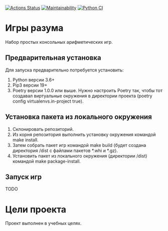 [![Actions Status](https://github.com/yulia-sa/python-project-lvl1/workflows/hexlet-check/badge.svg)](https://github.com/yulia-sa/python-project-lvl1/actions)
[![Maintainability](https://api.codeclimate.com/v1/badges/9041ce594419613b4760/maintainability)](https://codeclimate.com/github/yulia-sa/python-project-lvl1/maintainability)
[![Python CI](https://github.com/yulia-sa/python-project-lvl1/actions/workflows/pyci.yml/badge.svg)](https://github.com/yulia-sa/python-project-lvl1/actions)


# Игры разума

Набор простых консольных арифметических игр.

## Предварительная установка

Для запуска предварительно потребуется установить: 
1. Python версии 3.6+
1. Pip3 версии 19+
1. Poetry версии 1.0.0 или выше. Нужно настроить Poetry так, чтобы тот создавал виртуальные окружения в директории проекта (poetry config virtualenvs.in-project true).

## Установка пакета из локального окружения

1. Склонировать репозиторий.
1. Из корня репозитория выполнить установку окружения командой make install.
1. Затем собрать пакет игр командой make build (будет создана директория /dist с файлами пакетов *.whi и *.gz).
1. Установить пакет из локального окружения (директории /dist) командой make package-install.

## Запуск игр
TODO

# Цели проекта

Проект выполнен в учебных целях.
